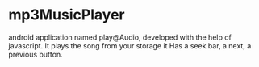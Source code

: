 # mp3MusicPlayer
android application named play@Audio, developed with the help of javascript. It plays the song from your storage it Has a seek bar, a next, a previous button.
